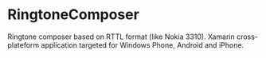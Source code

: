 RingtoneComposer
================

Ringtone composer based on RTTL format (like Nokia 3310). Xamarin cross-plateform application targeted for Windows Phone, Android and iPhone.
